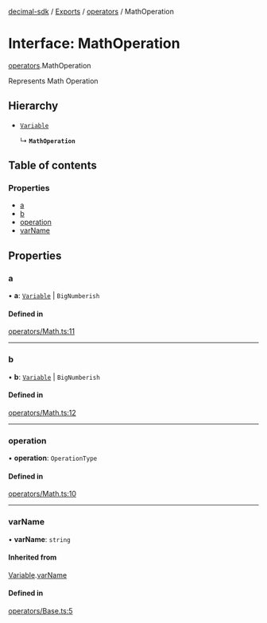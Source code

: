 [decimal-sdk](../README.md) / [Exports](../modules.md) / [operators](../modules/operators.md) / MathOperation

# Interface: MathOperation

[operators](../modules/operators.md).MathOperation

Represents Math Operation

## Hierarchy

- [`Variable`](operators.Variable.md)

  ↳ **`MathOperation`**

## Table of contents

### Properties

- [a](operators.MathOperation.md#a)
- [b](operators.MathOperation.md#b)
- [operation](operators.MathOperation.md#operation)
- [varName](operators.MathOperation.md#varname)

## Properties

### a

• **a**: [`Variable`](operators.Variable.md) \| `BigNumberish`

#### Defined in

[operators/Math.ts:11](https://github.com/DecimalAt/decimal_sdk/blob/520d9e3/src/operators/Math.ts#L11)

___

### b

• **b**: [`Variable`](operators.Variable.md) \| `BigNumberish`

#### Defined in

[operators/Math.ts:12](https://github.com/DecimalAt/decimal_sdk/blob/520d9e3/src/operators/Math.ts#L12)

___

### operation

• **operation**: `OperationType`

#### Defined in

[operators/Math.ts:10](https://github.com/DecimalAt/decimal_sdk/blob/520d9e3/src/operators/Math.ts#L10)

___

### varName

• **varName**: `string`

#### Inherited from

[Variable](operators.Variable.md).[varName](operators.Variable.md#varname)

#### Defined in

[operators/Base.ts:5](https://github.com/DecimalAt/decimal_sdk/blob/520d9e3/src/operators/Base.ts#L5)
